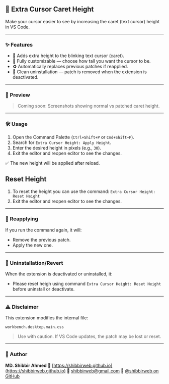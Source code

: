 ## 📐 Extra Cursor Caret Height

Make your cursor easier to see by increasing the caret (text cursor) height in VS Code.

---

### ✨ Features

* 🔼 Adds extra height to the blinking text cursor (caret).
* 🎯 Fully customizable — choose how tall you want the cursor to be.
* ♻️ Automatically replaces previous patches if reapplied.
* 🧼 Clean uninstallation — patch is removed when the extension is deactivated.

---

### 📸 Preview

> Coming soon: Screenshots showing normal vs patched caret height.

---

### 🛠️ Usage

1. Open the Command Palette (`Ctrl+Shift+P` or `Cmd+Shift+P`).
2. Search for `Extra Cursor Height: Apply Height`.
3. Enter the desired height in pixels (e.g., `30`).
4. Exit the editor and reopen editor to see the changes.

✅ The new height will be applied after reload.

## Reset Height

1. To reset the height you can use the command: `Extra Cursor Height: Reset Height`
2. Exit the editor and reopen editor to see the changes.

---

### 🔄 Reapplying

If you run the command again, it will:

* Remove the previous patch.
* Apply the new one.

---

### 🧹 Uninstallation/Revert

When the extension is deactivated or uninstalled, it:

* Please reset heigh using command `Extra Cursor Height: Reset Height` before uninstall or deactivate.

---

### ⚠️ Disclaimer

This extension modifies the internal file:

```
workbench.desktop.main.css
```

> Use with caution. If VS Code updates, the patch may be lost or reset.

---

### 👤 Author

**MD. Shibbir Ahmed**
🔗 [https://shibbirweb.github.io](https://shibbirweb.github.io)
📧 [shibbirweb@gmail.com](mailto:shibbirweb@gmail.com)
🐙 [@shibbirweb on GitHub](https://github.com/shibbirweb)
